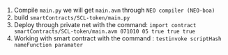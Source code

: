 1. Compile `main.py` we will get  `main.avm` through `NEO compiler (NEO-boa)` 
2. build `smartContracts/SCL-token/main.py`
3. Deploy through private net with the command:
    `import contract smartContracts/SCL-token/main.avm 071010 05 true true true`
4. Working with smart contract with the command :
`testinvoke scriptHash nameFunction paramater`
